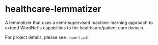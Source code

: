 # healthcare-lemmatizer
A lemmatizer that uses a semi-supervised machine-learning approach to extend WordNet's capabilities to the healthcare/patient care domain.

For project details, please see `report.pdf`
